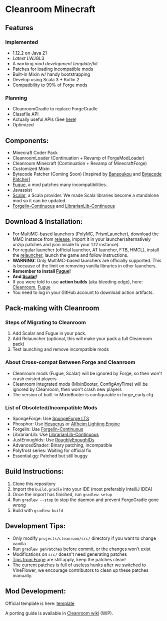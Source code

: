 # Cleanroom Minecraft

## Features
### Implemented

- 1.12.2 on Java 21
- *Latest* LWJGL3
- A working *mod development template/kit*
- Patches for loading incompatible mods
- Built-in Mixin w/ handy bootstrapping
- Develop using Scala 3 + Kotlin 2
- Compatibility to 99% of Forge mods

### Planning

- CleanroomGradle to replace ForgeGradle
- Classfile API
- Actually useful APIs (See [here](https://github.com/orgs/CleanroomMC/projects/4/))
- Optimized

## Components:

- Minecraft Coder Pack
- CleanroomLoader (Continuation + Revamp of ForgeModLoader)
- Cleanroom Minecraft (Continuation + Revamp of MinecraftForge)
- Customized Mixin
- Bytecode Patcher (Coming Soon) \[Inspired by [Bansoukou](https://github.com/LoliKingdom/Bansoukou) and [Bytecode Patcher](https://github.com/jbredwards/Bytecode-Patcher)]
- [Fugue](https://www.curseforge.com/minecraft/mc-mods/fugue), a mod patches many incompatibilities.
- Javassist
- [Scalar](https://www.curseforge.com/minecraft/mc-mods/scalar-legacy), a Scala provider. We made Scala libraries become a standalone mod so it can be updated.
- [Forgelin-Continuous](https://www.curseforge.com/minecraft/mc-mods/forgelin-continuous) and [LibrarianLib-Continuous](https://www.curseforge.com/minecraft/mc-mods/librarianlib-continuous)

## Download & Installation:

- For MultiMC-based launchers (PolyMC, PrismLauncher), download the MMC instance from [release](https://github.com/CleanroomMC/Cleanroom/releases), import it in your launcher(alternatively unzip patches and json inside to your 1.12 instance).
- For regular launcher (official launcher, AT launcher, FTB, HMCL), install the [relauncher](https://www.curseforge.com/minecraft/mc-mods/cleanroom-relauncher), launch the game and follow instructions.
- **WARNING:** Only MultiMC-based launchers are officially supported. This is because of the limit on removing vanilla libraries in other launchers.
- **Remember to install [Fugue](https://www.curseforge.com/minecraft/mc-mods/fugue)!**
- **And [Scalar](https://www.curseforge.com/minecraft/mc-mods/scalar-legacy)!**
- If you were told to use **action builds** (aka bleeding edge), here: [Cleanroom](https://github.com/CleanroomMC/Cleanroom/actions), [Fugue](https://github.com/CleanroomMC/Fugue/actions)
- You need to log in your GitHub account to download action artifacts. 

## Pack-making with Cleanroom

### Steps of Migrating to Cleanroom

1. Add Scalar and Fugue in your pack.
2. Add Relauncher (optional, this will make your pack a full Cleanroom pack)
3. Test launching and remove incompatible mods

### About Cross-compat Between Forge and Cleanroom

- Cleanroom mods (Fugue, Scalar) will be ignored by Forge, so then won't crash existed players
- Cleanroom integrated mods (MixinBooter, ConfigAnyTime) will be ignored by Cleanroom, then won't crash new players
- The version of built-in MixinBooter is configurable in forge_early.cfg

### List of Obsoleted/Incompatible Mods

- SpongeForge: Use [SpongeForge LTS](https://www.curseforge.com/minecraft/mc-mods/spongeforge)
- Phosphor: Use [Hesperus](https://www.curseforge.com/minecraft/mc-mods/hesperus) or [Alfheim Lighting Engine](https://www.curseforge.com/minecraft/mc-mods/alfheim-lighting-engine)
- Forgelin: Use [Forgelin-Continuous](https://www.curseforge.com/minecraft/mc-mods/forgelin-continuous)
- LibrarianLib: Use [LibrarianLib-Continuous](https://www.curseforge.com/minecraft/mc-mods/librarianlib-continuous)
- JustEnoughIds: Use [RoughlyEnoughIDs](https://www.curseforge.com/minecraft/mc-mods/reid)
- AdvancedShader: Binary patching, incompatible
- Polyfrost series: Waiting for official fix
- Essential.gg: Patched but still buggy

## Build Instructions:

1. Clone this repository
2. Import the `build.gradle` into your IDE (most preferably IntelliJ IDEA)
3. Once the import has finished, run `gradlew setup`
4. Run `gradlew --stop` to stop the daemon and prevent ForgeGradle gone wrong 
5. Build with `gradlew build`

## Development Tips:

- Only modify `projects/cleanroom/src/` directory if you want to change vanilla
- Run `gradlew genPatches` before commit, or the changes won't exist
- Modifications on `src/` doesn't need generating patches
- [Tips from Forge](https://github.com/MinecraftForge/MinecraftForge/wiki/If-you-want-to-contribute-to-Forge) are still apply, keep the patches clean!
- The current patches is full of useless hunks after we switched to VineFlower, we encourage contributors to clean up these patches manually.

## Mod Development:

Official template is here: [template](https://github.com/CleanroomMC/CleanroomModTemplate)

A porting guide is available in [Cleanroom wiki](https://cleanroommc.com/wiki/cleanroom-mod-development/introduction) (WIP).
